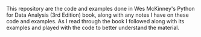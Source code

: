 This repository are the code and examples done in Wes McKinney's Python for Data Analysis (3rd Edition) book, 
along with any notes I have on these code and examples. As I read through the book I followed along with its examples 
and played with the code to better understand the material.
